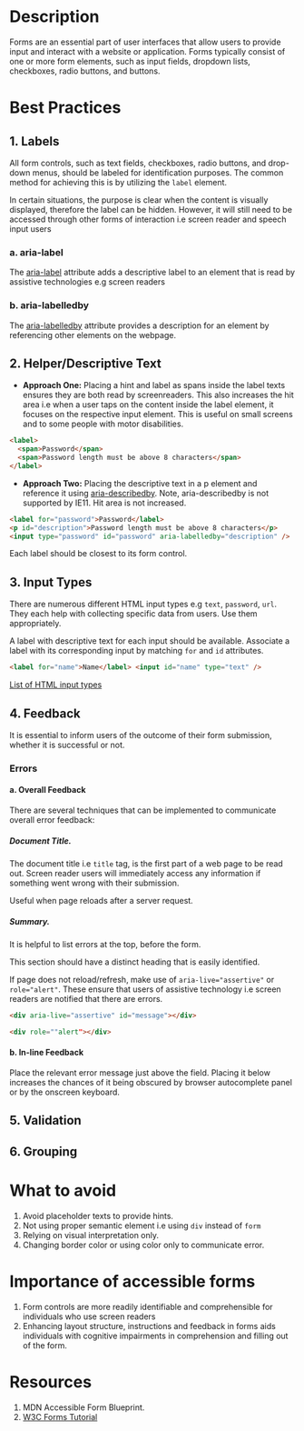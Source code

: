 # Description

Forms are an essential part of user interfaces that allow users to provide input and interact with a website or application. Forms typically consist of one or more form elements, such as input fields, dropdown lists, checkboxes, radio buttons, and buttons.

# Best Practices

## 1. Labels

All form controls, such as text fields, checkboxes, radio buttons, and drop-down menus, should be labeled for identification purposes. The common method for achieving this is by utilizing the `label` element.

In certain situations, the purpose is clear when the content is visually displayed, therefore the label can be hidden. However, it will still need to be accessed through other forms of interaction i.e screen reader and speech input users

### a. aria-label

The [aria-label](https://developer.mozilla.org/en-US/docs/Web/Accessibility/ARIA/Attributes/aria-label) attribute adds a descriptive label to an element that is read by assistive technologies e.g screen readers

### b. aria-labelledby

The [aria-labelledby](https://developer.mozilla.org/en-US/docs/Web/Accessibility/ARIA/Attributes/aria-labelledby) attribute provides a description for an element by referencing other elements on the webpage.

## 2. Helper/Descriptive Text

- **Approach One:** Placing a hint and label as spans inside the label texts ensures they are both read by screenreaders. This also increases the hit area i.e when a user taps on the content inside the label element, it focuses on the respective input element. This is useful on small screens and to some people with motor disabilities.

```html
<label>
  <span>Password</span>
  <span>Password length must be above 8 characters</span>
</label>
```

- **Approach Two:** Placing the descriptive text in a p element and reference it using [aria-describedby](https://developer.mozilla.org/en-US/docs/Web/Accessibility/ARIA/Attributes/aria-describedby). Note, aria-describedby is not supported by IE11. Hit area is not increased.

```html
<label for="password">Password</label>
<p id="description">Password length must be above 8 characters</p>
<input type="password" id="password" aria-labelledby="description" />
```

Each label should be closest to its form control.

## 3. Input Types

There are numerous different HTML input types e.g `text`, `password`, `url`. They each help with collecting specific data from users. Use them appropriately.

A label with descriptive text for each input should be available. Associate a label with its corresponding input by matching `for` and `id` attributes.

```html
<label for="name">Name</label> <input id="name" type="text" />
```

[List of HTML input types](https://developer.mozilla.org/en-US/docs/Web/HTML/Element/input#input_types)

## 4. Feedback

It is essential to inform users of the outcome of their form submission, whether it is successful or not.

### Errors

#### a. Overall Feedback

There are several techniques that can be implemented to communicate overall error feedback:

##### Document Title.
   The document title i.e `title` tag, is the first part of a web page to be read out. Screen reader users will immediately access any information if something went wrong with their submission.

Useful when page reloads after a server request.

##### Summary.
   It is helpful to list errors at the top, before the form.
   
   This section should have a distinct heading that is easily identified.
   
   If page does not reload/refresh, make use of `aria-live="assertive"` or `role="alert"`. These ensure that users of assistive technology i.e screen readers are notified that there are errors.

```html
<div aria-live="assertive" id="message"></div>
```

```html
<div role=""alert"></div>
```

#### b. In-line Feedback
  Place the relevant error message just above the field. Placing it below increases the chances of it being obscured by browser autocomplete panel or by the onscreen keyboard.

## 5. Validation

## 6. Grouping

# What to avoid

1. Avoid placeholder texts to provide hints.
2. Not using proper semantic element i.e using `div` instead of `form`
3. Relying on visual interpretation only.
4. Changing border color or using color only to communicate error.

# Importance of accessible forms

1. Form controls are more readily identifiable and comprehensible for individuals who use screen readers
2. Enhancing layout structure, instructions and feedback in forms aids individuals with cognitive impairments in comprehension and filling out of the form.

# Resources

1. MDN Accessible Form Blueprint.
2. [W3C Forms Tutorial](https://www.w3.org/WAI/tutorials/forms/)
